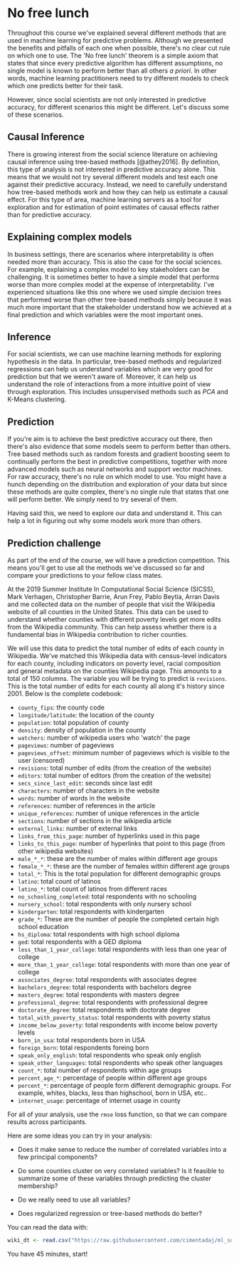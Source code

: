 # No free lunch



Throughout this course we've explained several different methods that are used in machine learning for predictive problems. Although we presented the benefits and pitfalls of each one when possible, there's no clear cut rule on which one to use. The 'No free lunch' theorem is a simple axiom that states that since every predictive algorithm has different assumptions, no single model is known to perform better than all others *a priori*. In other words, machine learning practitioners need to try different models to check which one predicts better for their task. 

However, since social scientists are not only interested in predictive accuracy, for different scenarios this might be different. Let's discuss some of these scenarios.

## Causal Inference

There is growing interest from the social science literature on achieving causal inference using tree-based methods [@athey2016]. By definition, this type of analysis is not interested in predictive accuracy alone. This means that we would not try several different models and test each one against their predictive accuracy. Instead, we need to carefully understand how tree-based methods work and how they can help us estimate a causal effect. For this type of area, machine learning servers as a tool for exploration and for estimation of point estimates of causal effects rather than for predictive accuracy.

## Explaining complex models

In business settings, there are scenarios where interpretability is often needed more than accuracy. This is also the case for the social sciences. For example, explaining a complex model to key stakeholders can be challenging. It is sometimes better to have a simple model that performs worse than more complex model at the expense of interpretability. I've experienced situations like this one where we used simple decision trees that performed worse than other tree-based methods simply because it was much more important that the stakeholder understand how we achieved at a final prediction and which variables were the most important ones.

## Inference

For social scientists, we can use machine learning methods for exploring hypothesis in the data. In particular, tree-based methods and regularized regressions can help us understand variables which are very good for prediction but that we weren't aware of. Moreover, it can help us understand the role of interactions from a more intuitive point of view through exploration. This includes unsupervised methods such as $PCA$ and K-Means clustering.

## Prediction

If you're aim is to achieve the best predictive accuracy out there, then there's also evidence that some models seem to perform better than others. Tree based methods such as random forests and gradient boosting seem to continually perform the best in predictive competitions, together with more advanced models such as neural networks and support vector machines. For raw accuracy, there's no rule on which model to use. You might have a hunch depending on the distribution and exploration of your data but since these methods are quite complex, there's no single rule that states that one will perform better. We simply need to try several of them.

Having said this, we need to explore our data and understand it. This can help a lot in figuring out why some models work more than others.

## Prediction challenge

As part of the end of the course, we will have a prediction competition. This means you'll get to use all the methods we've discussed so far and compare your predictions to your fellow class mates. 

At the 2019 Summer Institute In Computational Social Science (SICSS), Mark Verhagen, Christopher Barrie, Arun Frey, Pablo Beytía, Arran Davis and me collected data on the number of people that visit the Wikipedia website of all counties in the United States. This data can be used to understand whether counties with different poverty levels get more edits from the Wikipedia community. This can help assess whether there is a fundamental bias in Wikipedia contribution to richer counties.

We will use this data to predict the total number of edits of each county in Wikipedia. We've matched this Wikipedia data with census-level indicators for each county, including indicators on poverty level, racial composition and general metadata on the counties Wikipedia page. This amounts to a total of 150 columns. The variable you will be trying to predict is `revisions`. This is the total number of edits for each county all along it's history since 2001. Below is the complete codebook:

* `county_fips`: the county code
* `longitude/latitude`: the location of the county
* `population`: total population of county
* `density`: density of population in the county
* `watchers`: number of wikipedia users who 'watch' the page
* `pageviews`: number of pageviews
* `pageviews_offset`: minimum number of pageviews which is visible to the user (censored)
* `revisions`: total number of edits (from the creation of the website)
* `editors`: total number of editors (from the creation of the website)
* `secs_since_last_edit`: seconds since last edit
* `characters`: number of characters in the website
* `words`: number of words in the website
* `references`: number of references in the article
* `unique_references`: number of unique references in the article
* `sections`: number of sections in the wikipedia article
* `external_links`: number of external links
* `links_from_this_page`: number of hyperlinks used in this page
* `links_to_this_page`: number of hyperlinks that point to this page (from other wikipedia websites)
* `male_*_*`: these are the number of males within different age groups
* `female_*_*`: these are the number of females within different age groups
* `total_*`: This is the total population for different demographic groups
* `latino`: total count of latinos
* `latino_*`: total count of latinos from different races
* `no_schooling_completed`: total respondents with no schooling
* `nursery_school`: total respondents with only nursery school
* `kindergarten`: total respondents with kindergarten
* `grade_*`: These are the number of people the completed certain high school education
* `hs_diploma`: total respondents with high school diploma
* `ged`: total respondents with a GED diploma
* `less_than_1_year_college`: total respondents with less than one year of college
* `more_than_1_year_college`: total respondents with more than one year of college
* `associates_degree`: total respondents with associates degree
* `bachelors_degree`: total respondents with bachelors degree
* `masters_degree`: total respondents with masters degree
* `professional_degree`: total respondents with professional degree
* `doctorate_degree`: total respondents with doctorate degree
* `total_with_poverty_status`: total respondents with poverty status
* `income_below_poverty`: total respondents with income below poverty levels
* `born_in_usa`: total respondents born in USA
* `foreign_born`: total respondents foreing born
* `speak_only_english`: total respondents who speak only english
* `speak_other_languages`: total respondents who speak other languages
* `count_*`: total number of respondents within age groups
* `percent_age_*`: percentage of people within different age groups
* `percent_*`: percentage of people form different demographic groups. For example, whites, blacks, less than highschool, born in USA, etc..
* `internet_usage`: percentage of internet usage in county

For all of your analysis, use the `rmse` loss function, so that we can compare results across participants.

Here are some ideas you can try in your analysis:

* Does it make sense to reduce the number of correlated variables into a few principal components?

* Do some counties cluster on very correlated variables? Is it feasible to summarize some of these variables through predicting the cluster membership?

* Do we really need to use all variables?

* Does regularized regression or tree-based methods do better?

You can read the data with:


```r
wiki_dt <- read.csv("https://raw.githubusercontent.com/cimentadaj/ml_socsci/master/data/wikipedia_final.csv")
```

You have 45 minutes, start!

